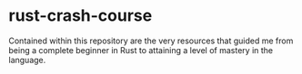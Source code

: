 # rust-crash-course
Contained within this repository are the very resources that guided me from being a complete beginner in Rust to attaining a level of mastery in the language.
